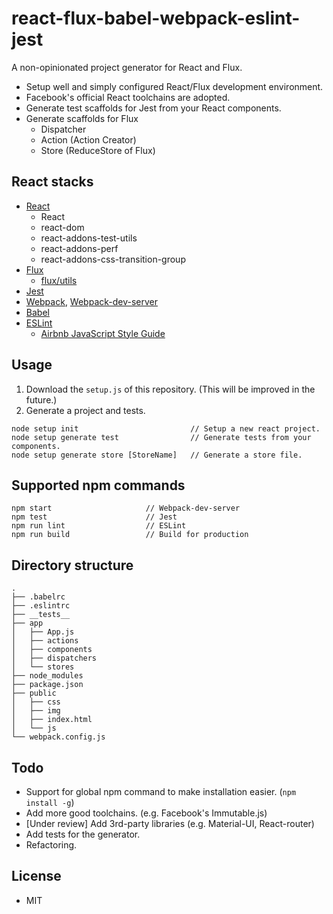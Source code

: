 # react-flux-babel-webpack-eslint-jest

A non-opinionated project generator for React and Flux.

- Setup well and simply configured React/Flux development environment.
- Facebook's official React toolchains are adopted.
- Generate test scaffolds for Jest from your React components.
- Generate scaffolds for Flux 
  - Dispatcher
  - Action (Action Creator)
  - Store (ReduceStore of Flux)

## React stacks

- [React](http://facebook.github.io/react/)
  - React
  - react-dom
  - react-addons-test-utils
  - react-addons-perf
  - react-addons-css-transition-group
- [Flux](https://facebook.github.io/flux/)
  - [flux/utils](https://facebook.github.io/flux/docs/flux-utils.html)
- [Jest](https://facebook.github.io/jest/)
- [Webpack](https://webpack.github.io), [Webpack-dev-server](https://webpack.github.io/docs/webpack-dev-server.html)
- [Babel](https://babeljs.io)
- [ESLint](http://eslint.org)
  - [Airbnb JavaScript Style Guide](https://github.com/airbnb/javascript)

## Usage

1. Download the `setup.js` of this repository. (This will be improved in the future.)
2. Generate a project and tests.

```
node setup init                         // Setup a new react project.
node setup generate test                // Generate tests from your components.
node setup generate store [StoreName]   // Generate a store file.
```

## Supported npm commands

```
npm start                     // Webpack-dev-server
npm test                      // Jest
npm run lint                  // ESLint
npm run build                 // Build for production
```

## Directory structure

```
.
├── .babelrc
├── .eslintrc
├── __tests__
├── app
│   ├── App.js
│   ├── actions
│   ├── components
│   ├── dispatchers
│   └── stores
├── node_modules
├── package.json
├── public
│   ├── css
│   ├── img
│   ├── index.html
│   └── js
└── webpack.config.js
```

## Todo

- Support for global npm command to make installation easier. (`npm install -g`)
- Add more good toolchains. (e.g. Facebook's Immutable.js)
- [Under review] Add 3rd-party libraries (e.g. Material-UI, React-router)
- Add tests for the generator.
- Refactoring.

## License

- MIT

